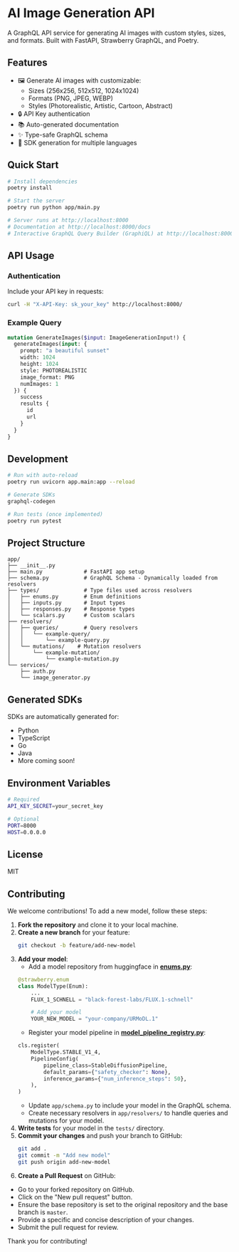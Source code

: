 # AI Image Generation API

A GraphQL API service for generating AI images with custom styles, sizes, and formats. Built with FastAPI, Strawberry GraphQL, and Poetry.

## Features

- 🖼️ Generate AI images with customizable:
  - Sizes (256x256, 512x512, 1024x1024)
  - Formats (PNG, JPEG, WEBP)
  - Styles (Photorealistic, Artistic, Cartoon, Abstract)
- 🔒 API Key authentication
- 📚 Auto-generated documentation
- ✨ Type-safe GraphQL schema
- 🔄 SDK generation for multiple languages

## Quick Start

```bash
# Install dependencies
poetry install

# Start the server
poetry run python app/main.py

# Server runs at http://localhost:8000
# Documentation at http://localhost:8000/docs
# Interactive GraphQL Query Builder (GraphiQL) at http://localhost:8000/graphql
```

## API Usage

### Authentication

Include your API key in requests:
```bash
curl -H "X-API-Key: sk_your_key" http://localhost:8000/
```

### Example Query

```graphql
mutation GenerateImages($input: ImageGenerationInput!) {
  generateImages(input: {
    prompt: "a beautiful sunset"
    width: 1024
    height: 1024
    style: PHOTOREALISTIC
    image_format: PNG
    numImages: 1
  }) {
    success
    results {
      id
      url
    }
  }
}
```

## Development

```bash
# Run with auto-reload
poetry run uvicorn app.main:app --reload

# Generate SDKs
graphql-codegen

# Run tests (once implemented)
poetry run pytest
```

## Project Structure

```
app/
├── __init__.py
├── main.py             # FastAPI app setup
├── schema.py           # GraphQL Schema - Dynamically loaded from resolvers
├── types/              # Type files used across resolvers
│   ├── enums.py        # Enum definitions
│   ├── inputs.py       # Input types
│   ├── responses.py    # Response types
│   └── scalars.py      # Custom scalars
├── resolvers/
│   ├── queries/        # Query resolvers
│   │   └── example-query/
│   │       └── example-query.py
│   └── mutations/    # Mutation resolvers
│       └── example-mutation/
│           └── example-mutation.py
└── services/
    ├── auth.py
    └── image_generator.py
```

## Generated SDKs

SDKs are automatically generated for:
- Python
- TypeScript
- Go
- Java
- More coming soon!

## Environment Variables

```bash
# Required
API_KEY_SECRET=your_secret_key

# Optional
PORT=8000
HOST=0.0.0.0
```

## License

MIT

## Contributing

We welcome contributions! To add a new model, follow these steps:

1. **Fork the repository** and clone it to your local machine.
2. **Create a new branch** for your feature:
    ```bash
    git checkout -b feature/add-new-model
    ```
3. **Add your model**:
    - Add a model repository from huggingface in [**enums.py**](./app/types/enums.py):
    ```python
    @strawberry.enum
    class ModelType(Enum):
        ...
        FLUX_1_SCHNELL = "black-forest-labs/FLUX.1-schnell"

        # Add your model
        YOUR_NEW_MODEL = "your-company/URMoDL.1"
    ```
    - Register your model pipeline in [**model_pipeline_registry.py**](./app/services/model_pipeline_registry.py):
    ```python
    cls.register(
        ModelType.STABLE_V1_4,
        PipelineConfig(
            pipeline_class=StableDiffusionPipeline,
            default_params={"safety_checker": None},
            inference_params={"num_inference_steps": 50},
        ),
    )
    ```
    - Update `app/schema.py` to include your model in the GraphQL schema.
    - Create necessary resolvers in `app/resolvers/` to handle queries and mutations for your model.
4. **Write tests** for your model in the `tests/` directory.
5. **Commit your changes** and push your branch to GitHub:
    ```bash
    git add .
    git commit -m "Add new model"
    git push origin add-new-model
    ```
6. **Create a Pull Request** on GitHub:
  - Go to your forked repository on GitHub.
  - Click on the "New pull request" button.
  - Ensure the base repository is set to the original repository and the base branch is `master`.
  - Provide a specific and concise description of your changes.
  - Submit the pull request for review.

Thank you for contributing!